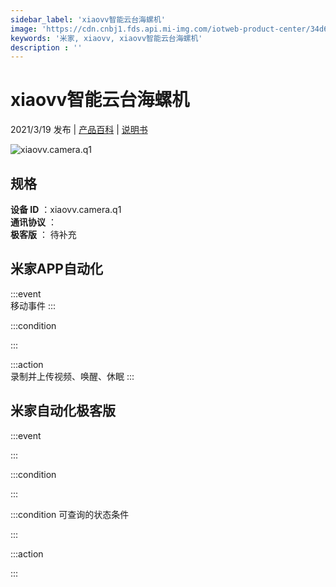 ```yaml
---
sidebar_label: 'xiaovv智能云台海螺机'
image: 'https://cdn.cnbj1.fds.api.mi-img.com/iotweb-product-center/34d659612e68829361e36c2951177fbe_米家海螺摄像机-168.png?GalaxyAccessKeyId=AKVGLQWBOVIRQ3XLEW&Expires=9223372036854775807&Signature=vUn7LfidMJgoyBdfplSAmngIvII='
keywords: '米家, xiaovv, xiaovv智能云台海螺机'
description : ''
---
```

# xiaovv智能云台海螺机

2021/3/19 发布 | [产品百科](https://home.mi.com/webapp/content/baike/product/index.html?model=xiaovv.camera.q1/) | [说明书](https://home.mi.com/views/introduction.html?model=xiaovv.camera.q1&region=cn)

![xiaovv.camera.q1](https://cdn.cnbj1.fds.api.mi-img.com/iotweb-product-center/34d659612e68829361e36c2951177fbe_米家海螺摄像机-168.png?GalaxyAccessKeyId=AKVGLQWBOVIRQ3XLEW&Expires=9223372036854775807&Signature=vUn7LfidMJgoyBdfplSAmngIvII=)

## 规格  
> 
**设备 ID** ：xiaovv.camera.q1  
**通讯协议** ：  
**极客版**  ： 待补充 


## 米家APP自动化  

:::event  
移动事件
:::

:::condition  

:::

:::action   
录制并上传视频、唤醒、休眠
:::

## 米家自动化极客版  

:::event  

:::

:::condition  

:::

:::condition 可查询的状态条件  

:::

:::action  

:::

        
